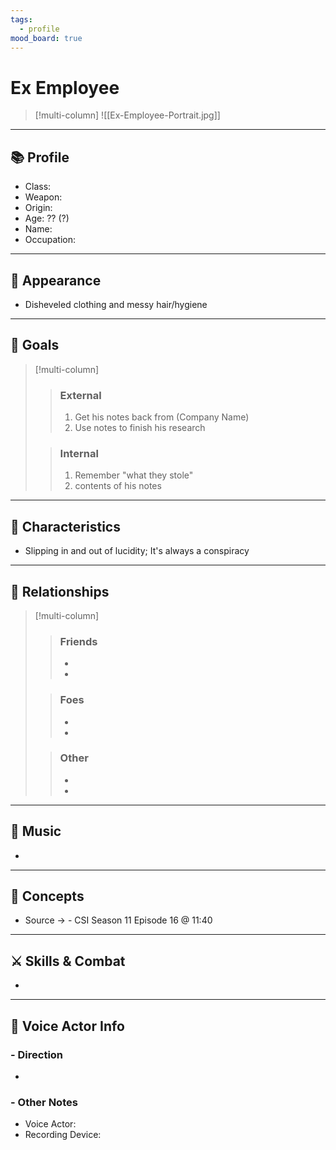 ```yaml
---
tags:
  - profile
mood_board: true
---
```

# Ex Employee

>[!multi-column]
>![[Ex-Employee-Portrait.jpg]]
>
>

---
## 📚 Profile

- Class: 
- Weapon: 
- Origin: 
- Age: ?? (?)
- Name: 
- Occupation: 

---
## 💅 Appearance

- Disheveled clothing and messy hair/hygiene

---
## 🏁 Goals

>[!multi-column]
>> ### External
>> 1. Get his notes back from (Company Name)
>> 2. Use notes to finish his research
>
>> ### Internal
>> 1. Remember "what they stole"
>> 	1. contents of his notes


---
## 🎨 Characteristics

- Slipping in and out of lucidity; It's always a conspiracy

---
## 🤝 Relationships

>[!multi-column]
>> ### Friends
>> - 
>> - 
>
>>### Foes
>> - 
>> - 
>
>> ### Other
>> -
>> -

---
## 🎵 Music

- 

---
## 💭 Concepts 

- Source -> - CSI Season 11 Episode 16 @ 11:40

---
## ⚔ Skills & Combat

- 

---
## 🎤 Voice Actor Info

### - Direction
- 

### - Other Notes
- Voice Actor:
- Recording Device: 